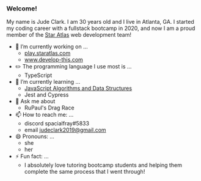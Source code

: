### Welcome!

My name is Jude Clark. I am 30 years old and I live in Atlanta, GA. I started my coding career with a fullstack bootcamp in 2020, and now I am a proud member of the [Star Atlas](https://github.com/staratlasmeta) web development team!

- 🔭 I’m currently working on ...
  - [play.staratlas.com](https://play.staratlas.com/)
  - www.develop-this.com
- ✏️ The programming language I use most is ...
  -  TypeScript
- 🌱 I’m currently learning ...
  - [JavaScript Algorithms and Data Structures](https://www.udemy.com/course/js-algorithms-and-data-structures-masterclass/)
  - Jest and Cypress
- 💬 Ask me about 
  - RuPaul's Drag Race
- 📫 How to reach me: ...
  - discord spacialfray#5833
  - email judeclark2019@gmail.com
- 😄 Pronouns: ...
  - she
  - her
- ⚡ Fun fact: ...
  - I absolutely love tutoring bootcamp students and helping them complete the same process that I went through!
